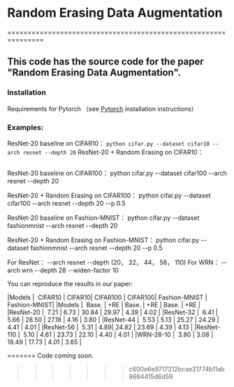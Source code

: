# Random Erasing Data Augmentation
===============================================================
## This code has the source code for the paper "Random Erasing Data Augmentation".

### Installation

Requirements for Pytorch （see [Pytorch](http://pytorch.org/) installation instructions）

### Examples:

ResNet-20 baseline on CIFAR10：
    ```
    python cifar.py --dataset cifar10 --arch resnet --depth 20
    ```
ResNet-20 + Random Erasing on CIFAR10：
```python cifar.py --dataset cifar10 --arch resnet --depth 20 --p 0.5
```
ResNet-20 baseline on CIFAR100：
python cifar.py --dataset cifar100 --arch resnet --depth 20

ResNet-20 + Random Erasing on CIFAR100：
python cifar.py --dataset cifar100 --arch resnet --depth 20 --p 0.5

ResNet-20 baseline on Fashion-MNIST：
python cifar.py --dataset fashionmnist --arch resnet --depth 20

ResNet-20 + Random Erasing on Fashion-MNIST：
python cifar.py --dataset fashionmnist --arch resnet --depth 20 --p 0.5


For ResNet： --arch resnet --depth (20， 32， 44， 56， 110)
For WRN： --arch wrn --depth 28 --widen-factor 10

You can reproduce the results in our paper:

|Models |  CIFAR10 | CIFAR10| CIFAR100 | CIFAR100| Fashion-MNIST | Fashion-MNIST|
|Models |  Base. | +RE | Base. | +RE | Base. | +RE |
|ResNet-20 |  7.21 | 6.73 | 30.84 | 29.97 | 4.39 | 4.02 |
|ResNet-32 |  6.41 | 5.66 | 28.50 | 27.18 | 4.16 | 3.80 |
|ResNet-44 |  5.53 | 5.13 | 25.27 | 24.29 | 4.41 | 4.01 |
|ResNet-56 |  5.31 | 4.89| 24.82 | 23.69 | 4.39 | 4.13 |
|ResNet-110 |  5.10 | 4.61 | 23.73 | 22.10 | 4.40 | 4.01 |
|WRN-28-10 |  3.80 | 3.08 | 18.49 | 17.73 | 4.01 | 3.65 |


=======
Code coming soon.
>>>>>>> c600e6e9717212bcae21774b11ab8664415d6d59
